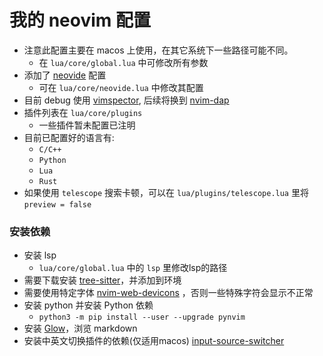 # 我的 neovim 配置

* 注意此配置主要在 macos 上使用，在其它系统下一些路径可能不同。
  * 在 `lua/core/global.lua` 中可修改所有参数
* 添加了 [neovide](https://github.com/neovide/neovide) 配置
  * 可在 `lua/core/neovide.lua` 中修改其配置
* 目前 debug 使用 [vimspector](https://github.com/puremourning/vimspector), 后续将换到 [nvim-dap](https://github.com/mfussenegger/nvim-dap)
* 插件列表在 `lua/core/plugins`
  * 一些插件暂未配置已注明
* 目前已配置好的语言有:
  * `C/C++`
  * `Python`
  * `Lua`
  * `Rust`
* 如果使用 `telescope` 搜索卡顿，可以在 `lua/plugins/telescope.lua` 里将 `preview = false`

### 安装依赖

* 安装 lsp
  * `lua/core/global.lua` 中的 `lsp` 里修改lsp的路径
* 需要下载安装 [tree-sitter](https://github.com/tree-sitter/tree-sitter)，并添加到环境
* 需要使用特定字体 [nvim-web-devicons](https://github.com/kyazdani42/nvim-web-devicons) ，否则一些特殊字符会显示不正常
* 安装 python 并安装 Python 依赖
  * `python3 -m pip install --user --upgrade pynvim`
* 安装 [Glow](https://github.com/charmbracelet/glow)，浏览 markdown
* 安装中英文切换插件的依赖(仅适用macos) [input-source-switcher](https://github.com/vovkasm/input-source-switcher)
